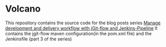 # Volcano
This repository contains the source code for the blog posts series [Manage development and delivery workflow with jGit-flow and Jenkins-Pipeline](https://fullgc.github.io/manage-development-and-delivery-workflow-with-jgit-flow-and-jenkins-pipeline-part-1/)
It contains the jgit-flow maven configuration(in the pom.xml file) and the Jenkinsfile (part 3 of the series)
